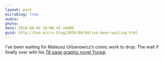 ```yaml
---
layout: post
microblog: true
audio: 
photo: 
date: 2018-08-04 16:08:43 +0400
guid: http://kaa.micro.blog/2018/08/04/ive-been-waiting.html
---
```

I’ve been waiting for Mateusz Urbanowicz’s comic work to drop. The wait if finally over with his [78 page graphic novel Yuragi](https://gumroad.com/l/yloNk).
